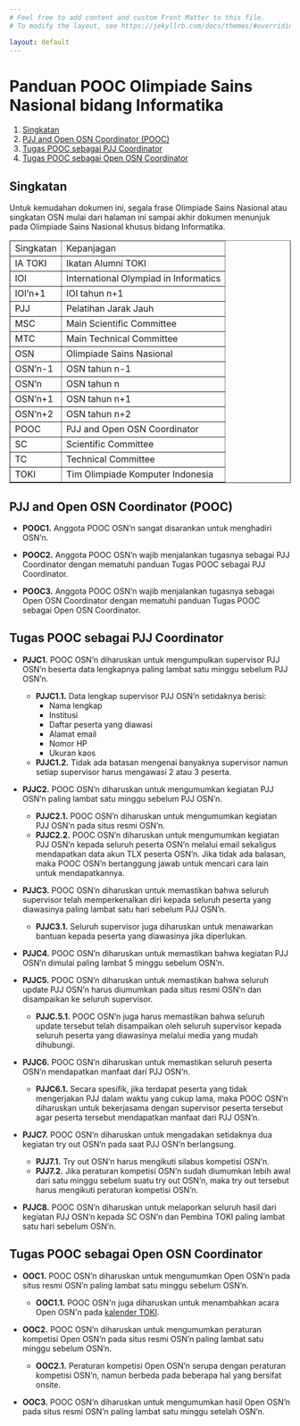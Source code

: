 ```yaml
---
# Feel free to add content and custom Front Matter to this file.
# To modify the layout, see https://jekyllrb.com/docs/themes/#overriding-theme-defaults

layout: default
---
```


# Panduan POOC Olimpiade Sains Nasional bidang Informatika

1. [Singkatan](#singkatan)
1. [PJJ and Open OSN Coordinator (POOC)](#pjj-and-open-osn-coordinator-pooc)
1. [Tugas POOC sebagai PJJ Coordinator](#tugas-pooc-sebagai-pjj-coordinator)
1. [Tugas POOC sebagai Open OSN Coordinator](#tugas-pooc-sebagai-open-osn-coordinator)


## Singkatan

Untuk kemudahan dokumen ini, segala frase Olimpiade Sains Nasional atau singkatan OSN mulai dari halaman ini sampai akhir dokumen menunjuk pada Olimpiade Sains Nasional khusus bidang Informatika.

<table border="1">
<thead><td>Singkatan</td><td>Kepanjagan</td></thead>
<tr><td>IA TOKI</td><td>Ikatan Alumni TOKI</td></tr>
<tr><td>IOI</td><td>International Olympiad in Informatics</td></tr>
<tr><td>IOI’n+1</td><td>IOI tahun n+1</td></tr>
<tr><td>PJJ</td><td>Pelatihan Jarak Jauh</td></tr>
<tr><td>MSC</td><td>Main Scientific Committee</td></tr>
<tr><td>MTC</td><td>Main Technical Committee</td></tr>
<tr><td>OSN</td><td>Olimpiade Sains Nasional</td></tr>
<tr><td>OSN’n-1</td><td>OSN tahun n-1</td></tr>
<tr><td>OSN’n</td><td>OSN tahun n</td></tr>
<tr><td>OSN’n+1</td><td>OSN tahun n+1</td></tr>
<tr><td>OSN’n+2</td><td>OSN tahun n+2</td></tr>
<tr><td>POOC</td><td>PJJ and Open OSN Coordinator</td></tr>
<tr><td>SC</td><td>Scientific Committee</td></tr>
<tr><td>TC</td><td>Technical Committee</td></tr>
<tr><td>TOKI</td><td>Tim Olimpiade Komputer Indonesia</td></tr>
</table>

## PJJ and Open OSN Coordinator (POOC)

* **POOC1.** Anggota POOC OSN’n sangat disarankan untuk menghadiri OSN’n.

* **POOC2.** Anggota POOC OSN’n wajib menjalankan tugasnya sebagai PJJ Coordinator dengan mematuhi panduan Tugas POOC sebagai PJJ Coordinator.

* **POOC3.** Anggota POOC OSN’n wajib menjalankan tugasnya sebagai Open OSN Coordinator dengan mematuhi panduan Tugas POOC sebagai Open OSN Coordinator.

## Tugas POOC sebagai PJJ Coordinator

* **PJJC1.** POOC OSN’n diharuskan untuk mengumpulkan supervisor PJJ OSN’n beserta data lengkapnya paling lambat satu minggu sebelum PJJ OSN’n.
    * **PJJC1.1.** Data lengkap supervisor PJJ OSN’n setidaknya berisi:
        * Nama lengkap
        * Institusi
        * Daftar peserta yang diawasi
        * Alamat email
        * Nomor HP
        * Ukuran kaos
    * **PJJC1.2.** Tidak ada batasan mengenai banyaknya supervisor namun setiap supervisor harus mengawasi 2 atau 3 peserta.

* **PJJC2.** POOC OSN’n diharuskan untuk mengumumkan kegiatan PJJ OSN’n paling lambat satu minggu sebelum PJJ OSN’n.
    * **PJJC2.1.** POOC OSN’n diharuskan untuk mengumumkan kegiatan PJJ OSN’n pada situs resmi OSN’n.
    * **PJJC2.2.** POOC OSN’n diharuskan untuk mengumumkan kegiatan PJJ OSN’n kepada seluruh peserta OSN’n melalui email sekaligus mendapatkan data akun TLX peserta OSN’n. Jika tidak ada balasan, maka POOC OSN’n bertanggung jawab untuk mencari cara lain untuk mendapatkannya.

* **PJJC3.** POOC OSN’n diharuskan untuk memastikan bahwa seluruh supervisor telah memperkenalkan diri kepada seluruh peserta yang diawasinya paling lambat satu hari sebelum PJJ OSN’n.
    * **PJJC3.1.** Seluruh supervisor juga diharuskan untuk menawarkan bantuan kepada peserta yang diawasinya jika diperlukan.

* **PJJC4.** POOC OSN’n diharuskan untuk memastikan bahwa kegiatan PJJ OSN’n dimulai paling lambat 5 minggu sebelum OSN’n.

* **PJJC5.** POOC OSN’n diharuskan untuk memastikan bahwa seluruh update PJJ OSN’n harus diumumkan pada situs resmi OSN’n dan disampaikan ke seluruh supervisor.
    * **PJJC.5.1.** POOC OSN’n juga harus memastikan bahwa seluruh update tersebut telah disampaikan oleh seluruh supervisor kepada seluruh peserta yang diawasinya melalui media yang mudah dihubungi.

* **PJJC6.** POOC OSN’n diharuskan untuk memastikan seluruh peserta OSN’n mendapatkan manfaat dari PJJ OSN’n.
    * **PJJC6.1.** Secara spesifik, jika terdapat peserta yang tidak mengerjakan PJJ dalam waktu yang cukup lama, maka POOC OSN’n diharuskan untuk bekerjasama dengan supervisor peserta tersebut agar peserta tersebut mendapatkan manfaat dari PJJ OSN’n.

* **PJJC7.** POOC OSN’n diharuskan untuk mengadakan setidaknya dua kegiatan try out OSN’n pada saat PJJ OSN’n berlangsung.
    * **PJJ7.1.** Try out OSN’n harus mengikuti silabus kompetisi OSN’n.
    * **PJJ7.2.** Jika peraturan kompetisi OSN’n sudah diumumkan lebih awal dari satu minggu sebelum suatu try out OSN’n, maka try out tersebut harus mengikuti peraturan kompetisi OSN’n.

* **PJJC8.** POOC OSN’n diharuskan untuk melaporkan seluruh hasil dari kegiatan PJJ OSN’n kepada SC OSN’n dan Pembina TOKI paling lambat satu hari sebelum OSN’n.

## Tugas POOC sebagai Open OSN Coordinator

* **OOC1.** POOC OSN’n diharuskan untuk mengumumkan Open OSN’n pada situs resmi OSN’n paling lambat satu minggu sebelum OSN’n.
    * **OOC1.1.** POOC OSN'n juga diharuskan untuk menambahkan acara Open OSN'n pada [kalender TOKI](http://toki.id/calendar).

* **OOC2.** POOC OSN’n diharuskan untuk mengumumkan peraturan kompetisi Open OSN’n pada situs resmi OSN’n paling lambat satu minggu sebelum OSN’n.
    * **OOC2.1.** Peraturan kompetisi Open OSN’n serupa dengan peraturan kompetisi OSN’n, namun berbeda pada beberapa hal yang bersifat onsite.

* **OOC3.** POOC OSN’n diharuskan untuk mengumumkan hasil Open OSN’n pada situs resmi OSN’n paling lambat satu minggu setelah OSN’n.
